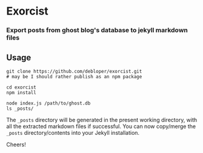 # Exorcist
### Export posts from ghost blog's database to jekyll markdown files

## Usage

```
git clone https://github.com/debloper/exorcist.git
# may be I should rather publish as an npm package

cd exorcist
npm install

node index.js /path/to/ghost.db
ls _posts/
```

The `_posts` directory will be generated in the present working directory, with all the extracted markdown files if successful. You can now copy/merge the `_posts` directory/contents into your Jekyll installation.

Cheers!
